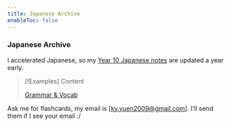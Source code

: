 ```yaml
---
title: Japanese Archive
enableToc: false
---
```


### Japanese Archive
I accelerated Japanese, so my [Year 10 Japanese notes](notes/year10/japanese/japanese) are updated a year early.

>[!Examples] Content
>
>[Grammar & Vocab](grammar9.md)

Ask me for flashcards, my email is [ky.yuen2009@gmail.com]. I'll send them if I see your email :/
